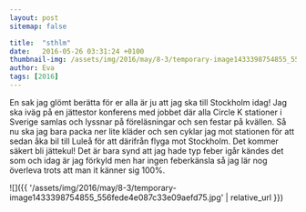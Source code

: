 ```yaml
---
layout: post
sitemap: false

title:  "sthlm"
date:   2016-05-26 03:31:24 +0100
thumbnail-img: /assets/img/2016/may/8-3/temporary-image1433398754855_556fede4e087c33e09aefd75.jpg
author: Eva
tags: [2016]
---
```


En sak jag glömt berätta för er alla är ju att jag ska till Stockholm idag! Jag ska iväg på en jättestor konferens med jobbet där alla Circle K stationer i Sverige samlas och lyssnar på föreläsningar och sen festar på kvällen. Så nu ska jag bara packa ner lite kläder och sen cyklar jag mot stationen för att sedan åka bil till Luleå för att därifrån flyga mot Stockholm. Det kommer säkert bli jättekul! Det är bara synd att jag hade typ feber igår kändes det som och idag är jag förkyld men har ingen feberkänsla så jag lär nog överleva trots att man it känner sig 100%.

![]({{ '/assets/img/2016/may/8-3/temporary-image1433398754855_556fede4e087c33e09aefd75.jpg'  | relative_url }})

